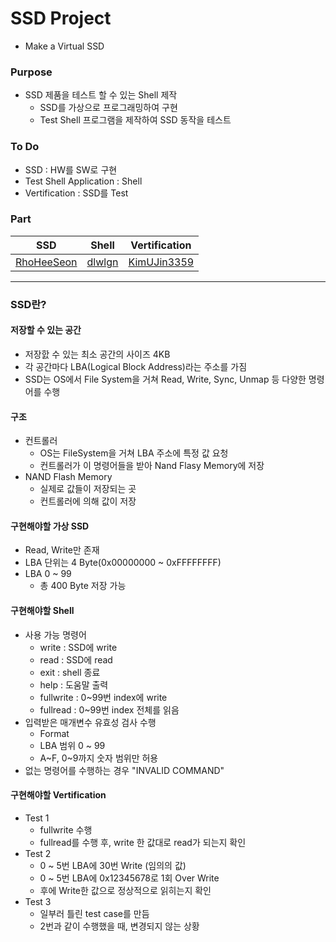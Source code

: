 # SSD Project
- Make a Virtual SSD

### Purpose
- SSD 제품을 테스트 할 수 있는 Shell 제작
  - SSD를 가상으로 프로그래밍하여 구현
  - Test Shell 프로그램을 제작하여 SSD 동작을 테스트

### To Do
- SSD : HW를 SW로 구현
- Test Shell Application : Shell
- Vertification : SSD를 Test

### Part
  | SSD | Shell | Vertification |
  | --- | --- | --- |
  | [RhoHeeSeon](https://github.com/RhoHeeSeon) | [dlwlgn](https://github.com/dlwlgn) | [KimUJin3359](https://github.com/KimUJin3359) |

---

### SSD란?
#### 저장할 수 있는 공간
- 저장핤 수 있는 최소 공간의 사이즈 4KB
- 각 공간마다 LBA(Logical Block Address)라는 주소를 가짐
- SSD는 OS에서 File System을 거쳐 Read, Write, Sync, Unmap 등 다양한 명령어를 수행

#### 구조
- 컨트롤러
  - OS는 FileSystem을 거쳐 LBA 주소에 특정 값 요청
  - 컨트롤러가 이 명령어들을 받아 Nand Flasy Memory에 저장
- NAND Flash Memory
  - 실제로 값들이 저장되는 곳
  - 컨트롤러에 의해 값이 저장

#### 구현해야할 가상 SSD
- Read, Write만 존재
- LBA 단위는 4 Byte(0x00000000 ~ 0xFFFFFFFF)
- LBA 0 ~ 99
  - 총 400 Byte 저장 가능

#### 구현해야할 Shell
- 사용 가능 명령어
  - write : SSD에 write
  - read : SSD에 read
  - exit : shell 종료
  - help : 도움말 출력
  - fullwrite : 0~99번 index에 write
  - fullread : 0~99번 index 전체를 읽음
- 입력받은 매개변수 유효성 검사 수행
  - Format
  - LBA 범위 0 ~ 99
  - A~F, 0~9까지 숫자 범위만 허용
- 없는 명령어를 수행하는 경우 "INVALID COMMAND"

#### 구현해야할 Vertification
- Test 1
  - fullwrite 수행
  - fullread를 수행 후, write 한 값대로 read가 되는지 확인
- Test 2
  - 0 ~ 5번 LBA에 30번 Write (임의의 값)
  - 0 ~ 5번 LBA에 0x12345678로 1회 Over Write
  - 후에 Write한 값으로 정상적으로 읽히는지 확인
- Test 3
  - 일부러 틀린 test case를 만듬
  - 2번과 같이 수행했을 때, 변경되지 않는 상황
